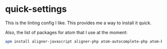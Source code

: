 # quick-settings

This is the linting config I like.
This provides me a way to install it quick.


Also, the list of packages for atom that I use at the moment:
```bash
apm install aligner-javascript aligner-php atom-autocomplete-php atom-beautify atom-material-syntax atom-material-ui atom-yarn autocomplete-cmake autocomplete-javascript autocomplete-json autocomplete-modules autocomplete-paths autocomplete-php autocomplete-sql build build-cmake busy-signal change-case docblockr docker dockerletion editorconfig file-type-icons highlight-selected hyperclick-php ide-php intentions language-cmake language-docker language-javascript-jsx language-javascript-semantic language-rust linter linter-docker linter-eslint linter-gcc linter-golinter linter-jsonlint linter-php linter-rust linter-ui-default living-tabs lucid-tabs minimap minimap-bookmarks minimap-find-and-replace minimap-git-diff minimap-highlight-selected minimap-linter my-package-dummyu pdf-view php-ide-serenata php-integrator-annotations php-integrator-autocomplete-plus php-integrator-refactoring php-twig pinned-tabs project-manager refactor rustsym 
```
